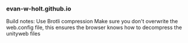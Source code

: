 ### evan-w-holt.github.io

Build notes:
Use Brotli compression
Make sure you don't overwrite the web.config file, this ensures the browser knows how to decompress the unityweb files
